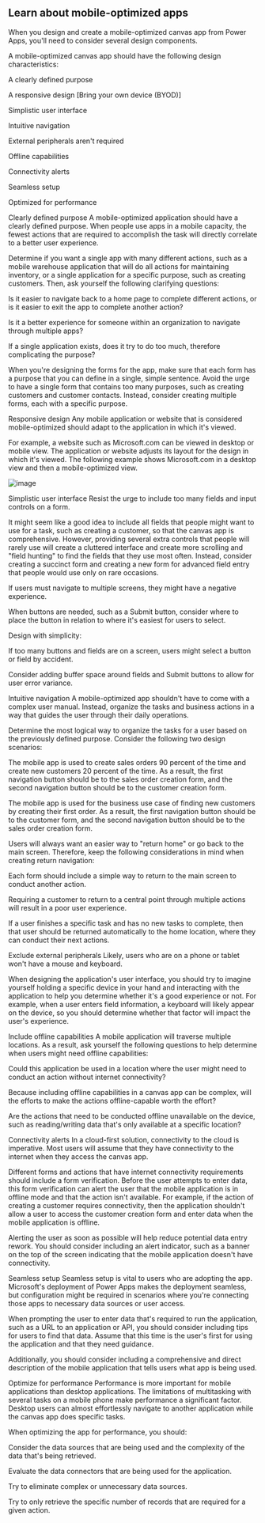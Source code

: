 ## Learn about mobile-optimized apps

When you design and create a mobile-optimized canvas app from Power Apps, you'll need to consider several design components.

A mobile-optimized canvas app should have the following design characteristics:

A clearly defined purpose

A responsive design [Bring your own device (BYOD)]

Simplistic user interface

Intuitive navigation

External peripherals aren't required

Offline capabilities

Connectivity alerts

Seamless setup

Optimized for performance

Clearly defined purpose
A mobile-optimized application should have a clearly defined purpose. When people use apps in a mobile capacity, the fewest actions that are required to accomplish the task will directly correlate to a better user experience.

Determine if you want a single app with many different actions, such as a mobile warehouse application that will do all actions for maintaining inventory, or a single application for a specific purpose, such as creating customers. Then, ask yourself the following clarifying questions:

Is it easier to navigate back to a home page to complete different actions, or is it easier to exit the app to complete another action?

Is it a better experience for someone within an organization to navigate through multiple apps?

If a single application exists, does it try to do too much, therefore complicating the purpose?

When you're designing the forms for the app, make sure that each form has a purpose that you can define in a single, simple sentence. Avoid the urge to have a single form that contains too many purposes, such as creating customers and customer contacts. Instead, consider creating multiple forms, each with a specific purpose.

Responsive design
Any mobile application or website that is considered mobile-optimized should adapt to the application in which it's viewed.

For example, a website such as Microsoft.com can be viewed in desktop or mobile view. The application or website adjusts its layout for the design in which it's viewed. The following example shows Microsoft.com in a desktop view and then a mobile-optimized view.

![image](https://github.com/adeleke123/Power-Platform/assets/51156057/c387611b-076d-4eea-8d58-175aea732034)

Simplistic user interface
Resist the urge to include too many fields and input controls on a form.

It might seem like a good idea to include all fields that people might want to use for a task, such as creating a customer, so that the canvas app is comprehensive. However, providing several extra controls that people will rarely use will create a cluttered interface and create more scrolling and "field hunting" to find the fields that they use most often. Instead, consider creating a succinct form and creating a new form for advanced field entry that people would use only on rare occasions.

If users must navigate to multiple screens, they might have a negative experience.

When buttons are needed, such as a Submit button, consider where to place the button in relation to where it's easiest for users to select.

Design with simplicity:

If too many buttons and fields are on a screen, users might select a button or field by accident.

Consider adding buffer space around fields and Submit buttons to allow for user error variance.

Intuitive navigation
A mobile-optimized app shouldn't have to come with a complex user manual. Instead, organize the tasks and business actions in a way that guides the user through their daily operations.

Determine the most logical way to organize the tasks for a user based on the previously defined purpose. Consider the following two design scenarios:

The mobile app is used to create sales orders 90 percent of the time and create new customers 20 percent of the time. As a result, the first navigation button should be to the sales order creation form, and the second navigation button should be to the customer creation form.

The mobile app is used for the business use case of finding new customers by creating their first order. As a result, the first navigation button should be to the customer form, and the second navigation button should be to the sales order creation form.

Users will always want an easier way to "return home" or go back to the main screen. Therefore, keep the following considerations in mind when creating return navigation:

Each form should include a simple way to return to the main screen to conduct another action.

Requiring a customer to return to a central point through multiple actions will result in a poor user experience.

If a user finishes a specific task and has no new tasks to complete, then that user should be returned automatically to the home location, where they can conduct their next actions.

Exclude external peripherals
Likely, users who are on a phone or tablet won't have a mouse and keyboard.

When designing the application's user interface, you should try to imagine yourself holding a specific device in your hand and interacting with the application to help you determine whether it's a good experience or not. For example, when a user enters field information, a keyboard will likely appear on the device, so you should determine whether that factor will impact the user's experience.

Include offline capabilities
A mobile application will traverse multiple locations. As a result, ask yourself the following questions to help determine when users might need offline capabilities:

Could this application be used in a location where the user might need to conduct an action without internet connectivity?

Because including offline capabilities in a canvas app can be complex, will the efforts to make the actions offline-capable worth the effort?

Are the actions that need to be conducted offline unavailable on the device, such as reading/writing data that's only available at a specific location?

Connectivity alerts
In a cloud-first solution, connectivity to the cloud is imperative. Most users will assume that they have connectivity to the internet when they access the canvas app.

Different forms and actions that have internet connectivity requirements should include a form verification. Before the user attempts to enter data, this form verification can alert the user that the mobile application is in offline mode and that the action isn't available. For example, if the action of creating a customer requires connectivity, then the application shouldn't allow a user to access the customer creation form and enter data when the mobile application is offline.

Alerting the user as soon as possible will help reduce potential data entry rework. You should consider including an alert indicator, such as a banner on the top of the screen indicating that the mobile application doesn't have connectivity.

Seamless setup
Seamless setup is vital to users who are adopting the app. Microsoft's deployment of Power Apps makes the deployment seamless, but configuration might be required in scenarios where you're connecting those apps to necessary data sources or user access.

When prompting the user to enter data that's required to run the application, such as a URL to an application or API, you should consider including tips for users to find that data. Assume that this time is the user's first for using the application and that they need guidance.

Additionally, you should consider including a comprehensive and direct description of the mobile application that tells users what app is being used.

Optimize for performance
Performance is more important for mobile applications than desktop applications. The limitations of multitasking with several tasks on a mobile phone make performance a significant factor. Desktop users can almost effortlessly navigate to another application while the canvas app does specific tasks.

When optimizing the app for performance, you should:

Consider the data sources that are being used and the complexity of the data that's being retrieved.

Evaluate the data connectors that are being used for the application.

Try to eliminate complex or unnecessary data sources.

Try to only retrieve the specific number of records that are required for a given action.




